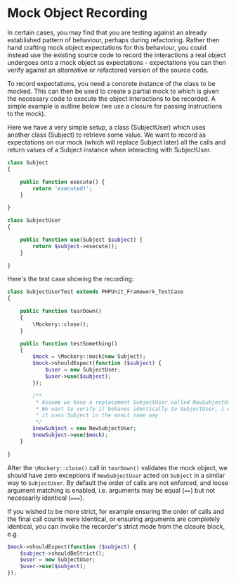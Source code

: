 # Mock Object Recording


In certain cases, you may find that you are testing against an already
established pattern of behaviour, perhaps during refactoring. Rather then hand
crafting mock object expectations for this behaviour, you could instead use
the existing source code to record the interactions a real object undergoes
onto a mock object as expectations - expectations you can then verify against
an alternative or refactored version of the source code.

To record expectations, you need a concrete instance of the class to be mocked.
This can then be used to create a partial mock to which is given the necessary
code to execute the object interactions to be recorded. A simple example is
outline below (we use a closure for passing instructions to the mock).

Here we have a very simple setup, a class (SubjectUser) which uses another class
(Subject) to retrieve some value. We want to record as expectations on our
mock (which will replace Subject later) all the calls and return values of
a Subject instance when interacting with SubjectUser.

```PHP
class Subject
{

    public function execute() {
        return 'executed!';
    }

}

class SubjectUser
{

    public function use(Subject $subject) {
        return $subject->execute();
    }

}
```

Here's the test case showing the recording:

```PHP
class SubjectUserTest extends PHPUnit_Framework_TestCase
{

    public function tearDown()
    {
        \Mockery::close();
    }

    public function testSomething()
    {
        $mock = \Mockery::mock(new Subject);
        $mock->shouldExpect(function ($subject) {
            $user = new SubjectUser;
            $user->use($subject);
        });

        /**
         * Assume we have a replacement SubjectUser called NewSubjectUser.
         * We want to verify it behaves identically to SubjectUser, i.e.
         * it uses Subject in the exact same way
         */
        $newSubject = new NewSubjectUser;
        $newSubject->use($mock);
    }

}
```

After the `\Mockery::close()` call in `tearDown()` validates the mock object, we
should have zero exceptions if `NewSubjectUser` acted on `Subject` in a similar way
to `SubjectUser`. By default the order of calls are not enforced, and loose argument
matching is enabled, i.e. arguments may be equal (`==`) but not necessarily identical
(`===`).

If you wished to be more strict, for example ensuring the order of calls
and the final call counts were identical, or ensuring arguments are completely
identical, you can invoke the recorder's strict mode from the closure block, e.g.

```PHP
$mock->shouldExpect(function ($subject) {
    $subject->shouldBeStrict();
    $user = new SubjectUser;
    $user->use($subject);
});
```
